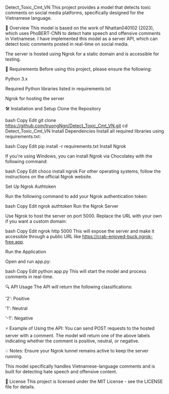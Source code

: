 Detect_Toxic_Cmt_VN
This project provides a model that detects toxic comments on social media platforms, specifically designed for the Vietnamese language.

📌 Overview
This model is based on the work of Nhattan040102 (2023), which uses PhoBERT-CNN to detect hate speech and offensive comments in Vietnamese. I have implemented this model as a server API, which can detect toxic comments posted in real-time on social media.

The server is hosted using Ngrok for a static domain and is accessible for testing.

🔧 Requirements
Before using this project, please ensure the following:

Python 3.x

Required Python libraries listed in requirements.txt

Ngrok for hosting the server

🛠️ Installation and Setup
Clone the Repository

bash
Copy
Edit
git clone https://github.com/truongNgn/Detect_Toxic_Cmt_VN.git
cd Detect_Toxic_Cmt_VN
Install Dependencies Install all required libraries using requirements.txt:

bash
Copy
Edit
pip install -r requirements.txt
Install Ngrok

If you're using Windows, you can install Ngrok via Chocolatey with the following command:

bash
Copy
Edit
choco install ngrok
For other operating systems, follow the instructions on the official Ngrok website.

Set Up Ngrok Authtoken

Run the following command to add your Ngrok authentication token:

bash
Copy
Edit
ngrok authtoken <your-auth-token>
Run the Ngrok Server

Use Ngrok to host the server on port 5000. Replace the URL with your own if you want a custom domain:

bash
Copy
Edit
ngrok http 5000
This will expose the server and make it accessible through a public URL like https://crab-enjoyed-buck.ngrok-free.app.

Run the Application

Open and run app.py:

bash
Copy
Edit
python app.py
This will start the model and process comments in real-time.

🔍 API Usage
The API will return the following classifications:

'2': Positive

'1': Neutral

'-1': Negative

⚡ Example of Using the API:
You can send POST requests to the hosted server with a comment. The model will return one of the above labels indicating whether the comment is positive, neutral, or negative.

💡 Notes:
Ensure your Ngrok tunnel remains active to keep the server running.

This model specifically handles Vietnamese-language comments and is built for detecting hate speech and offensive content.

📝 License
This project is licensed under the MIT License - see the LICENSE file for details.
